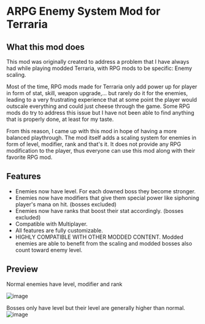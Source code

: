 # ARPG Enemy System Mod for Terraria

## What this mod does
This mod was originally created to address a problem that I have always had while playing modded Terraria, with RPG mods to be specific: Enemy scaling.

Most of the time, RPG mods made for Terraria only add power up for player in form of stat, skill, weapon upgrade,... but rarely do it for the enemies, leading to a very frustrating experience that at some point the player would outscale everything and could just cheese through the game. Some RPG mods do try to address this issue but I have not been able to find anything that is properly done, at least for my taste.

From this reason, I came up with this mod in hope of having a more balanced playthrough. The mod itself adds a scaling system for enemies in form of level, modifier, rank and that's it. It does not provide any RPG modification to the player, thus everyone can use this mod along with their favorite RPG mod. 

## Features
- Enemies now have level. For each downed boss they become stronger.
- Enemies now have modifiers that give them special power like siphoning player's mana on hit. (bosses excluded)
- Enemies now have ranks that boost their stat accordingly. (bosses excluded)
- Compatible with Multiplayer.
- All features are fully customizable.
- HIGHLY COMPATIBLE WITH OTHER MODDED CONTENT. Modded enemies are able to benefit from the scaling and modded bosses also count toward enemy level.
## Preview
Normal enemies have level, modifier and rank 

![image](https://github.com/mrshinx/ARPGEnemySystem/assets/45674057/173142e4-47fc-4fa3-b8f6-e4182a789ff7)

Bosses only have level but their level are generally higher than normal.
![image](https://github.com/mrshinx/ARPGEnemySystem/assets/45674057/93895490-958e-4d9c-a947-7091e20c039c)

